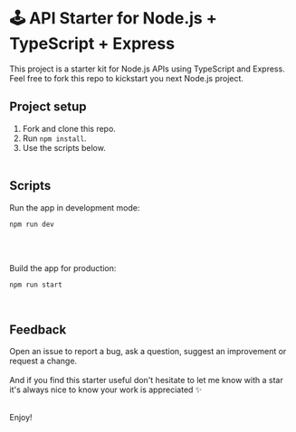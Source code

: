 # 🕹 API Starter for Node.js + TypeScript + Express

This project is a starter kit for Node.js APIs using TypeScript and Express. 
Feel free to fork this repo to kickstart you next Node.js project.

## Project setup
1. Fork and clone this repo.
2. Run `npm install`.
4. Use the scripts below.
<br /><br />

## Scripts
Run the app in development mode:
```
npm run dev
```
<br /><br />

Build the app for production:
```
npm run start
```
<br />

## Feedback
Open an issue to report a bug, ask a question, suggest an improvement or request a change.
<br /><br />
And if you find this starter useful don't hesitate to let me know with a star it's always nice to know your work is appreciated ✨

<br />
Enjoy!